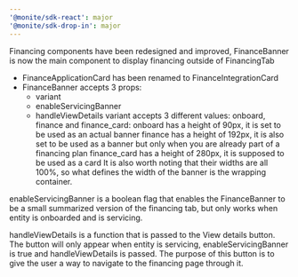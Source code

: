 ```yaml
---
'@monite/sdk-react': major
'@monite/sdk-drop-in': major
---
```


Financing components have been redesigned and improved, FinanceBanner is now the main component to display financing outside of FinancingTab
- FinanceApplicationCard has been renamed to FinanceIntegrationCard
- FinanceBanner accepts 3 props:
  - variant
  - enableServicingBanner
  - handleViewDetails
variant accepts 3 different values: onboard, finance and finance_card:
    onboard has a height of 90px, it is set to be used as an actual banner
    finance has a height of 192px, it is also set to be used as a banner but only when you are already part of a financing plan
    finance_card has a height of 280px, it is supposed to be used as a card
It is also worth noting that their widths are all 100%, so what defines the width of the banner is the wrapping container.

enableServicingBanner is a boolean flag that enables the FinanceBanner to be a small summarized version of the financing tab, but only works when entity is onboarded and is servicing.

handleViewDetails is a function that is passed to the View details button. The button will only appear when entity is servicing, enableServicingBanner is true and handleViewDetails is passed. The purpose of this button is to give the user a way to navigate to the financing page through it.